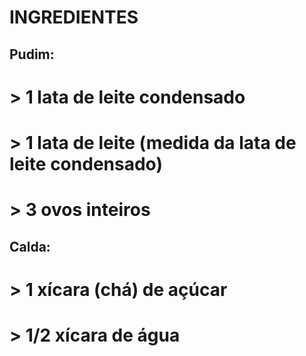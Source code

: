# INGREDIENTES
## Pudim:
# > 1 lata de leite condensado
# > 1 lata de leite (medida da lata de leite condensado)
# > 3 ovos inteiros
## Calda:
# > 1 xícara (chá) de açúcar
# > 1/2 xícara de água